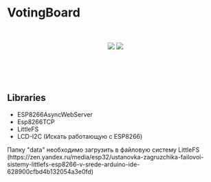 # VotingBoard
<p style="text-align: center;vertical-align: middle;line-height: 90px; ">
<img src="https://img.shields.io/github/last-commit/Qwerty-techlab/VotingBoard">
<img src="https://img.shields.io/github/downloads/Qwerty-techlab/VotingBoard/total">
</p>
</br>

<h2>Libraries</h2>
<ul>
  <li>ESP8266AsyncWebServer</li>
  <li>Esp8266TCP</li>
  <li>LittleFS</li>
  <li>LCD-I2С (Искать работающую с ESP8266)</li>
</ul>

<p> Папку "data" необходимо загрузить в файловую систему LittleFS (https://zen.yandex.ru/media/esp32/ustanovka-zagruzchika-failovoi-sistemy-littlefs-esp8266-v-srede-arduino-ide-628900cfbd4b132054a3e0fd)</p>

